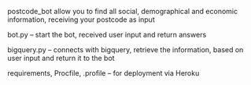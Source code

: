 postcode_bot allow you to find all social, demographical and economic information, receiving your postcode as input

bot.py – start the bot, received user input and return answers

bigquery.py – connects with bigquery, retrieve the information, based on user input and return it to the bot

requirements, Procfile, .profile – for deployment via Heroku
